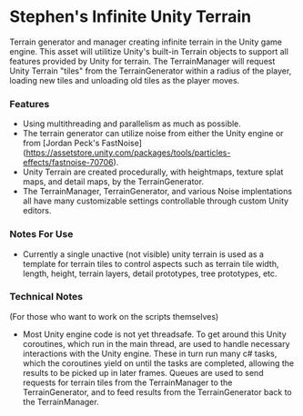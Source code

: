 # Stephen's Infinite Unity Terrain

Terrain generator and manager creating infinite terrain in the Unity game engine. This asset will utilitize Unity's built-in Terrain objects to support all features provided by Unity for terrain. The TerrainManager will request Unity Terrain "tiles" from the TerrainGenerator within a radius of the player, loading new tiles and unloading old tiles as the player moves. 

### Features
* Using multithreading and parallelism as much as possible.
* The terrain generator can utilize noise from either the Unity engine or from [Jordan Peck's FastNoise] (https://assetstore.unity.com/packages/tools/particles-effects/fastnoise-70706). 
* Unity Terrain are created procedurally, with heightmaps, texture splat maps, and detail maps, by the TerrainGenerator.
* The TerrainManager, TerrainGenerator, and various Noise implentations all have many customizable settings controllable through custom Unity editors.

### Notes For Use 
* Currently a single unactive (not visible) unity terrain is used as a template for terrain tiles to control aspects such as terrain tile width, length, height, terrain layers, detail prototypes, tree prototypes, etc. 

### Technical Notes
(For those who want to work on the scripts themselves)
* Most Unity engine code is not yet threadsafe. To get around this Unity coroutines, which run in the main thread, are used to handle necessary interactions with the Unity engine. These in turn run many c# tasks, which the coroutines yield on until the tasks are completed, allowing the results to be picked up in later frames. Queues are used to send requests for terrain tiles from the TerrainManager to the TerrainGenerator, and to feed results from the TerrainGenerator back to the TerrainManager.
